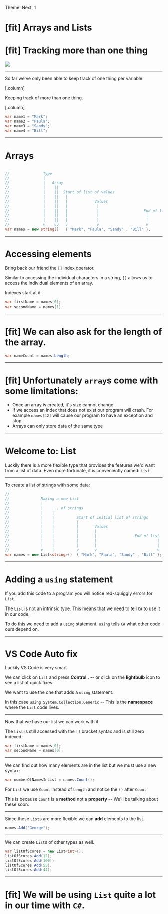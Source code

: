 Theme: Next, 1

<!-- prettier-ignore-start -->

# [fit] Arrays and Lists
# [fit] Tracking more than one thing

![](https://i.pinimg.com/originals/dc/9c/d8/dc9cd8cb84ecf2deeaaa7ba8df5f3748.gif)

---

So far we've only been able to keep track of one thing per variable.

[.column]

Keeping track of more than one thing.

[.column]

```csharp
var name1 = "Mark";
var name2 = "Paula";
var name3 = "Sandy";
var name4 = "Bill";
```

---

#  Arrays

```csharp

//               Type
//               |   
//               |   Array
//               |    ||
//               |    ||  Start of list of values
//               |    ||   |
//               |    ||   |            Values
//               |    ||   |             |
//               |    ||   |             |                    End of list
//               |    ||   |             |                     |
//               |    ||   |             |                     |
//               v    vv   v             v                     v
var names = new string[]   { "Mark", "Paula", "Sandy" , "Bill" };
```

---

# Accessing elements

Bring back our friend the `[]` index operator.

Similar to accessing the individual characters in a string, `[]` allows us to access the individual elements of an array.

Indexes start at `0`.

```csharp
var firstName = names[0];
var secondName = names[1];
```

---

# [fit] We can also ask for the length of the array.

```csharp
var nameCount = names.Length;
```

---


# [fit] Unfortunately `array`s come with some limitations:

- Once an array is created, it's size cannot change
- If we access an index that does not exist our program will crash. For example
  `names[42]` will cause our program to have an exception and stop.
- Arrays can only store data of the same type

---

# Welcome to: List

Luckily there is a more flexible type that provides the features we'd want from a list of data.
Even more fortunate, it is conveniently named: `List`

---

To create a list of strings with some data:

```csharp
//
//              Making a new List
//              |
//              |    ... of strings
//              |    |
//              |    |          Start of initial list of strings
//              |    |          |
//              |    |          |       Values
//              |    |          |       |
//              |    |          |       |                 End of list
//              |    |          |       |                           |
//              |    |          |       |                           |
//              v    |          v       v                           v
var names = new List<string>()  { "Mark", "Paula", "Sandy" , "Bill" };
```

---

# Adding a `using` statement

If you add this code to a program you will notice red-squiggly errors for `List`.

The `List` is not an intrinsic type. This means that we need to tell `C#` to use it in our code.

To do this we need to add a `using` statement. `using` tells `C#` what other code ours depend on.

---

# VS Code Auto fix

Luckily VS Code is very smart.

We can click on `List` and press **Control .** -- or click on the **lightbulb** icon to see a list of quick fixes.

We want to use the one that adds a `using` statement.

In this case `using System.Collection.Generic` -- This is the **namespace** where the `List` code lives.

---

Now that we have our list we can work with it.

The `List` is still accessed with the `[]` bracket syntax and is still zero indexed:

```csharp
var firstName = names[0];
var secondName = names[0];
```

---

We can find out how many elements are in the list but we must use a new syntax:

```csharp
var numberOfNamesInList = names.Count();
```

For `List` we use `Count` instead of `Length` and notice the `()` after `Count`

This is because `Count` is a **method** not a **property** -- We'll be talking about these soon.

---

Since these `List`s are more flexible we can **add** elements to the list.

```csharp
names.Add("George");
```

---

We can create `List`s of other types as well.

```csharp
var listOfScores = new List<int>();
listOfScores.Add(12);
listOfScores.Add(100);
listOfScores.Add(55);
listOfScores.Add(44);
```

---

# [fit] We will be using `List` quite a lot in our time with `C#`.


<!-- prettier-ignore-end -->
